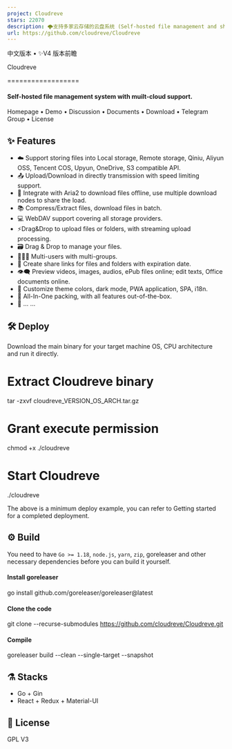 ```yaml
---
project: Cloudreve
stars: 22070
description: 🌩支持多家云存储的云盘系统 (Self-hosted file management and sharing system, supports multiple storage providers)
url: https://github.com/cloudreve/Cloudreve
---
```


中文版本 • ✨V4 版本前瞻

  
  
Cloudreve  

==================

#### Self-hosted file management system with muilt-cloud support.

Homepage • Demo • Discussion • Documents • Download • Telegram Group • License

✨ Features
----------

-   ☁️ Support storing files into Local storage, Remote storage, Qiniu, Aliyun OSS, Tencent COS, Upyun, OneDrive, S3 compatible API.
-   📤 Upload/Download in directly transmission with speed limiting support.
-   💾 Integrate with Aria2 to download files offline, use multiple download nodes to share the load.
-   📚 Compress/Extract files, download files in batch.
-   💻 WebDAV support covering all storage providers.
-   ⚡Drag&Drop to upload files or folders, with streaming upload processing.
-   🗃️ Drag & Drop to manage your files.
-   👩‍👧‍👦 Multi-users with multi-groups.
-   🔗 Create share links for files and folders with expiration date.
-   👁️‍🗨️ Preview videos, images, audios, ePub files online; edit texts, Office documents online.
-   🎨 Customize theme colors, dark mode, PWA application, SPA, i18n.
-   🚀 All-In-One packing, with all features out-of-the-box.
-   🌈 ... ...

🛠️ Deploy
----------

Download the main binary for your target machine OS, CPU architecture and run it directly.

# Extract Cloudreve binary
tar -zxvf cloudreve\_VERSION\_OS\_ARCH.tar.gz

# Grant execute permission
chmod +x ./cloudreve

# Start Cloudreve
./cloudreve

The above is a minimum deploy example, you can refer to Getting started for a completed deployment.

⚙️ Build
--------

You need to have `Go >= 1.18`, `node.js`, `yarn`, `zip`, goreleaser and other necessary dependencies before you can build it yourself.

#### Install goreleaser

go install github.com/goreleaser/goreleaser@latest

#### Clone the code

git clone --recurse-submodules https://github.com/cloudreve/Cloudreve.git

#### Compile

goreleaser build --clean --single-target --snapshot

⚗️ Stacks
---------

-   Go + Gin
-   React + Redux + Material-UI

📜 License
----------

GPL V3
